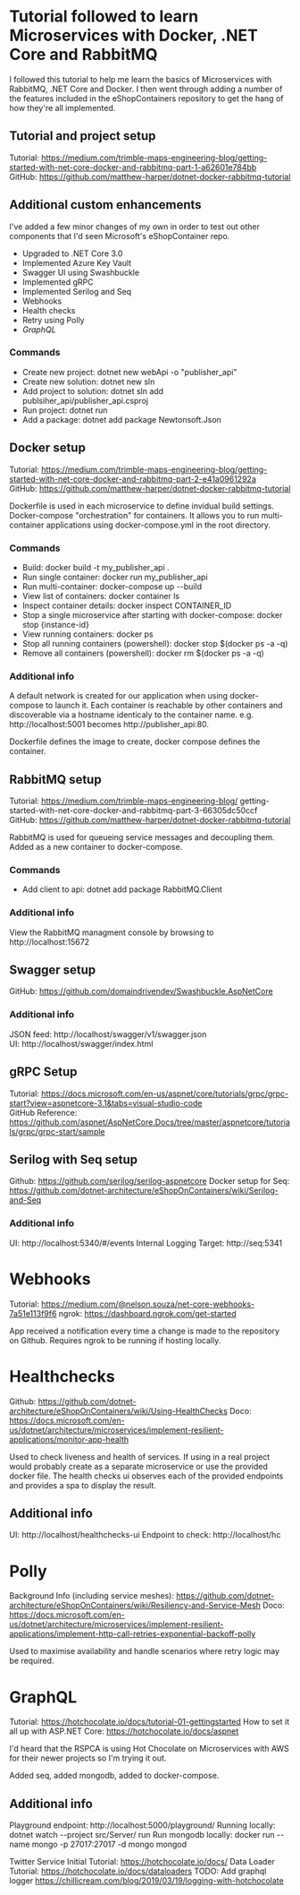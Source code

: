 # Tutorial followed to learn Microservices with Docker, .NET Core and RabbitMQ
I followed this tutorial to help me learn the basics of Microservices with RabbitMQ, .NET Core and Docker. I then went through adding a number of the features included in the eShopContainers repository to get the hang of how they're all implemented.

## Tutorial and project setup  
Tutorial: https://medium.com/trimble-maps-engineering-blog/getting-started-with-net-core-docker-and-rabbitmq-part-1-a62601e784bb  
GitHub: https://github.com/matthew-harper/dotnet-docker-rabbitmq-tutorial 


## Additional custom enhancements  
I've added a few minor changes of my own in order to test out other components that I'd seen Microsoft's eShopContainer repo.
- Upgraded to .NET Core 3.0
- Implemented Azure Key Vault
- Swagger UI using Swashbuckle
- Implemented gRPC
- Implemented Serilog and Seq
- Webhooks
- Health checks
- Retry using Polly
- *GraphQL*



### Commands
- Create new project: dotnet new webApi -o "publisher_api"
- Create new solution: dotnet new sln
- Add project to solution: dotnet sln add publsiher_api/publisher_api.csproj
- Run project: dotnet run
- Add a package: dotnet add package Newtonsoft.Json


## Docker setup  
Tutorial: https://medium.com/trimble-maps-engineering-blog/getting-started-with-net-core-docker-and-rabbitmq-part-2-e41a0961292a  
GitHub: https://github.com/matthew-harper/dotnet-docker-rabbitmq-tutorial  

Dockerfile is used in each microservice to define invidual build settings.  
Docker-compose "orchestration" for containers. It allows you to run multi-container applications using docker-compose.yml in the root directory.

### Commands
- Build: docker build -t my_publisher_api .
- Run single container: docker run my_publisher_api
- Run multi-container: docker-compose up --build
- View list of containers: docker container ls
- Inspect container details: docker inspect CONTAINER_ID
- Stop a single microservice after starting with docker-compose: docker stop {instance-id}
- View running containers: docker ps
- Stop all running containers (powershell): docker stop $(docker ps -a -q)
- Remove all containers (powershell): docker rm $(docker ps -a -q)

### Additional info
A default network is created for our application when using docker-compose to launch it. Each container is reachable by other containers and discoverable via a hostname identicaly to the container name. e.g. http://localhost:5001 becomes http://publisher_api:80.  

Dockerfile defines the image to create, docker compose defines the container.


## RabbitMQ setup
Tutorial: https://medium.com/trimble-maps-engineering-blog/  getting-started-with-net-core-docker-and-rabbitmq-part-3-66305dc50ccf  
GitHub: https://github.com/matthew-harper/dotnet-docker-rabbitmq-tutorial  

RabbitMQ is used for queueing service messages and decoupling them. Added as a new container to docker-compose. 

### Commands  
- Add client to api: dotnet add package RabbitMQ.Client  

### Additional info  
View the RabbitMQ managment console by browsing to http://localhost:15672


## Swagger setup  
GitHub: https://github.com/domaindrivendev/Swashbuckle.AspNetCore  

### Additional info  
JSON feed: http://localhost/swagger/v1/swagger.json  
UI: http://localhost/swagger/index.html  


## gRPC Setup  
Tutorial: https://docs.microsoft.com/en-us/aspnet/core/tutorials/grpc/grpc-start?view=aspnetcore-3.1&tabs=visual-studio-code  
GitHub Reference: https://github.com/aspnet/AspNetCore.Docs/tree/master/aspnetcore/tutorials/grpc/grpc-start/sample  


## Serilog with Seq setup
Github: https://github.com/serilog/serilog-aspnetcore
Docker setup for Seq: https://github.com/dotnet-architecture/eShopOnContainers/wiki/Serilog-and-Seq

### Additional info
UI: http://localhost:5340/#/events
Internal Logging Target: http://seq:5341


# Webhooks  
Tutorial: https://medium.com/@nelson.souza/net-core-webhooks-7a51e113f9f6
ngrok: https://dashboard.ngrok.com/get-started

App received a notification every time a change is made to the repository on Github. Requires ngrok to be running if hosting locally.


# Healthchecks
Github: https://github.com/dotnet-architecture/eShopOnContainers/wiki/Using-HealthChecks
Doco: https://docs.microsoft.com/en-us/dotnet/architecture/microservices/implement-resilient-applications/monitor-app-health

Used to check liveness and health of services. If using in a real project would probably create as a separate microservice or use the provided docker file. The health checks ui observes each of the provided endpoints and provides a spa to display the result.

## Additional info
UI: http://localhost/healthchecks-ui
Endpoint to check: http://localhost/hc


# Polly
Background Info (including service meshes): https://github.com/dotnet-architecture/eShopOnContainers/wiki/Resiliency-and-Service-Mesh
Doco: https://docs.microsoft.com/en-us/dotnet/architecture/microservices/implement-resilient-applications/implement-http-call-retries-exponential-backoff-polly

Used to maximise availability and handle scenarios where retry logic may be required.


# GraphQL
Tutorial: https://hotchocolate.io/docs/tutorial-01-gettingstarted
How to set it all up with ASP.NET Core: https://hotchocolate.io/docs/aspnet

I'd heard that the RSPCA is using Hot Chocolate on Microservices with AWS for their newer projects so I'm trying it out.

Added seq, added mongodb, added to docker-compose. 


## Additional info
Playground endpoint: http://localhost:5000/playground/
Running locally: dotnet watch --project src/Server/ run
Run mongodb locally: docker run --name mongo -p 27017:27017 -d mongo mongod

Twitter Service Initial Tutorial: https://hotchocolate.io/docs/
Data Loader Tutorial: https://hotchocolate.io/docs/dataloaders
TODO: Add graphql logger https://chillicream.com/blog/2019/03/19/logging-with-hotchocolate









